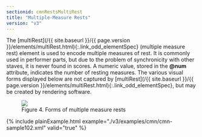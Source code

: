 ```yaml
---
sectionid: cmnRestsMultiRest
title: "Multiple-Measure Rests"
version: "v3"
---
```




The [multiRest](/{{ site.baseurl }}/{{ page.version }}/elements/multiRest.html){:.link_odd_elementSpec} (<span class="expan">multiple measure rest</span>) element is
used to encode multiple measures of rest. It is commonly used in performer parts,
but
due to the problem of synchronicity with other staves, it is never found in scores.
A
numeric value, stored in the **@num** attribute, indicates the number of resting
measures. The various visual forms displayed below are not captured by [multiRest](/{{ site.baseurl }}/{{ page.version }}/elements/multiRest.html){:.link_odd_elementSpec}, but may be created by rendering software.


<figure class="figure">
   <img src="../../../../guidelines/v3/Images/ExampleImages/multirest.png" class="img-responsive"></img>
   <figcaption class="figure-caption">Figure 4. Forms of multiple measure rests</figcaption>
</figure>
{% include plainExample.html example="./v3/examples/cmn/cmn-sample102.xml" valid="true" %}


